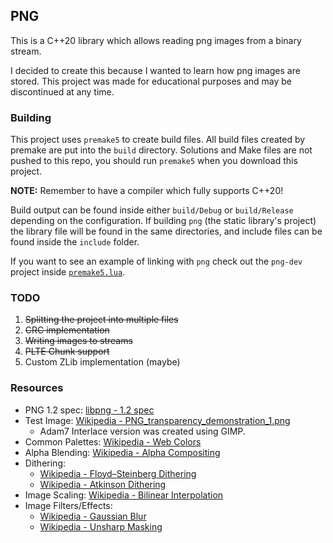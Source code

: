 ## PNG

This is a C++20 library which allows reading png images from a binary stream.

I decided to create this because I wanted to learn how png images are stored.
This project was made for educational purposes and may be discontinued at any time.

### Building

This project uses `premake5` to create build files. All build files created by premake are put into the `build` directory.
Solutions and Make files are not pushed to this repo, you should run `premake5` when you download this project.

**NOTE:** Remember to have a compiler which fully supports C++20!

Build output can be found inside either `build/Debug` or `build/Release` depending on the configuration. If building `png` (the static
library's project) the library file will be found in the same directories, and include files can be found inside the `include` folder.

If you want to see an example of linking with `png` check out the `png-dev` project inside [`premake5.lua`](https://github.com/Marco4413/png/blob/master/premake5.lua#L13).

### TODO

1. ~~Splitting the project into multiple files~~
2. ~~CRC implementation~~
3. ~~Writing images to streams~~
4. ~~PLTE Chunk support~~
5. Custom ZLib implementation (maybe)

### Resources

- PNG 1.2 spec: [libpng - 1.2 spec](http://www.libpng.org/pub/png/spec/1.2)
- Test Image: [Wikipedia - PNG_transparency_demonstration_1.png](https://upload.wikimedia.org/wikipedia/commons/4/47/PNG_transparency_demonstration_1.png)
  - Adam7 Interlace version was created using GIMP.
- Common Palettes: [Wikipedia - Web Colors](https://en.wikipedia.org/wiki/Web_colors#Web-safe_colors)
- Alpha Blending: [Wikipedia - Alpha Compositing](https://en.wikipedia.org/wiki/Alpha_compositing)
- Dithering:
  - [Wikipedia - Floyd–Steinberg Dithering](https://en.wikipedia.org/wiki/Floyd–Steinberg_dithering)
  - [Wikipedia - Atkinson Dithering](https://en.wikipedia.org/wiki/Atkinson_dithering)
- Image Scaling: [Wikipedia - Bilinear Interpolation](https://en.wikipedia.org/wiki/Bilinear_interpolation)
- Image Filters/Effects:
  - [Wikipedia - Gaussian Blur](https://en.wikipedia.org/wiki/Gaussian_blur)
  - [Wikipedia - Unsharp Masking](https://en.wikipedia.org/wiki/Unsharp_masking)

